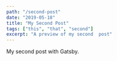 ```yaml
---
path: "/second-post"
date: "2019-05-18"
title: "My Second Post"
tags: ["this", "that", "second"]
excerpt: "A preview of my second  post"
---
```


My second post with Gatsby.

